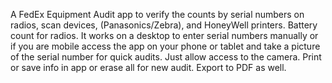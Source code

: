 A FedEx Equipment Audit app to verify the counts by serial numbers on radios, scan devices, (Panasonics/Zebra), and HoneyWell printers. Battery count for radios.
It works on a desktop to enter serial numbers manually or if you are mobile access the app on your phone or tablet and take a picture of the serial number for quick audits. Just allow access to the camera.
Print or save info in app or erase all for new audit.
Export to PDF as well.
